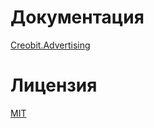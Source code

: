 # Документация
[Creobit.Advertising](https://github.com/creobitcom/Creobit.Advertising)

# Лицензия
[MIT](https://github.com/creobitcom/Creobit.Advertising.Sandbox/blob/master/LICENSE.md)
